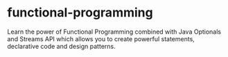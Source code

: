 # functional-programming

Learn the power of Functional Programming combined with Java Optionals and Streams API which allows you to create powerful statements, declarative code and design patterns.


